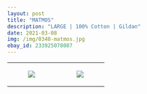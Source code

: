 ```yaml
---
layout: post
title: "MATMOS"
description: "LARGE | 100% Cotton | Gildan"
date: 2021-03-08
img: /img/0348-matmos.jpg
ebay_id: 233925078087
---
```




<table style="width:100%;"><tr><td style="vertical-align:top;">
      <figure class="tmblr-full" data-orig-height="2048" data-orig-width="1365" data-orig-src="https://concertshirts.netlify.app/shirts/0348/0348-01.jpg"><img src="https://64.media.tumblr.com/d791eb8cff0d7e204f6380934cd7fa2e/be177e1403e41596-d7/s540x810/775d4a4aed5052b49f9c803ce6fa20be8b31a0f6.jpg" data-orig-height="2048" data-orig-width="1365" data-orig-src="https://concertshirts.netlify.app/shirts/0348/0348-01.jpg"/></figure></td>
    <td style="vertical-align:top;">
      <figure class="tmblr-full" data-orig-height="2048" data-orig-width="1365" data-orig-src="https://concertshirts.netlify.app/shirts/0348/0348-02.jpg"><img src="https://64.media.tumblr.com/72a1f05b3db23a0dc600daec1b333a2f/be177e1403e41596-21/s540x810/0a129ea421df5332c5e93c66f29236d15d25a57d.jpg" data-orig-height="2048" data-orig-width="1365" data-orig-src="https://concertshirts.netlify.app/shirts/0348/0348-02.jpg"/></figure></td>
  </tr></table>
